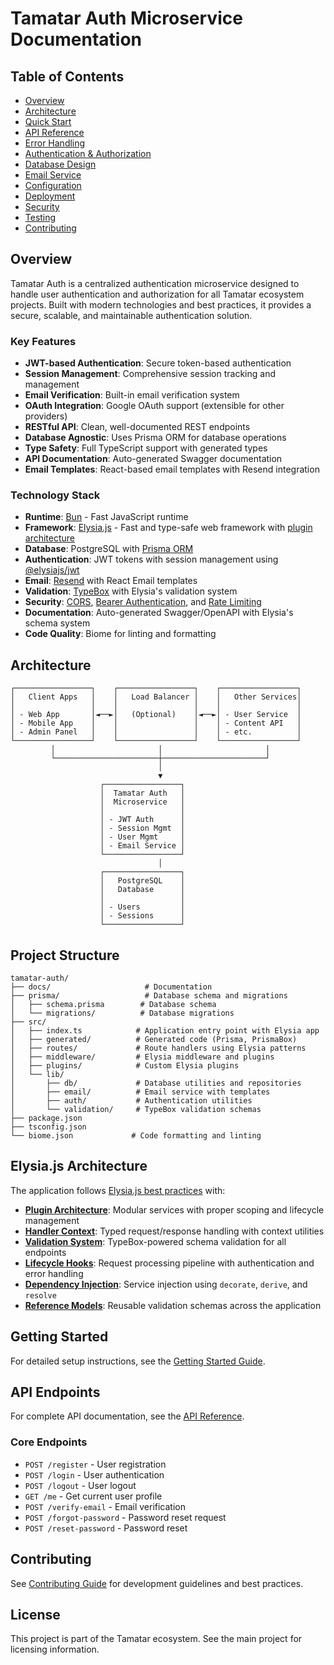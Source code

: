 # Tamatar Auth Microservice Documentation

## Table of Contents

- [Overview](#overview)
- [Architecture](#architecture)
- [Quick Start](./getting-started.md)
- [API Reference](./api-reference.md)
- [Error Handling](./error-handling.md)
- [Authentication & Authorization](./auth-guide.md)
- [Database Design](./database.md)
- [Email Service](./email.md)
- [Configuration](./configuration.md)
- [Deployment](./deployment.md)
- [Security](./security.md)
- [Testing](./testing.md)
- [Contributing](./contributing.md)

## Overview

Tamatar Auth is a centralized authentication microservice designed to handle user authentication and authorization for all Tamatar ecosystem projects. Built with modern technologies and best practices, it provides a secure, scalable, and maintainable authentication solution.

### Key Features

- **JWT-based Authentication**: Secure token-based authentication
- **Session Management**: Comprehensive session tracking and management
- **Email Verification**: Built-in email verification system
- **OAuth Integration**: Google OAuth support (extensible for other providers)
- **RESTful API**: Clean, well-documented REST endpoints
- **Database Agnostic**: Uses Prisma ORM for database operations
- **Type Safety**: Full TypeScript support with generated types
- **API Documentation**: Auto-generated Swagger documentation
- **Email Templates**: React-based email templates with Resend integration

### Technology Stack

- **Runtime**: [Bun](https://bun.sh/) - Fast JavaScript runtime
- **Framework**: [Elysia.js](https://elysiajs.com/) - Fast and type-safe web framework with [plugin architecture](https://elysiajs.com/concept/plugin.html)
- **Database**: PostgreSQL with [Prisma ORM](https://prisma.io/)
- **Authentication**: JWT tokens with session management using [@elysiajs/jwt](https://elysiajs.com/plugins/jwt.html)
- **Email**: [Resend](https://resend.com/) with React Email templates
- **Validation**: [TypeBox](https://elysiajs.com/validation/overview.html) with Elysia's validation system
- **Security**: [CORS](https://elysiajs.com/plugins/cors.html), [Bearer Authentication](https://elysiajs.com/plugins/bearer.html), and [Rate Limiting](https://elysiajs.com/plugins/rate-limit.html)
- **Documentation**: Auto-generated Swagger/OpenAPI with Elysia's schema system
- **Code Quality**: Biome for linting and formatting

## Architecture

```
┌─────────────────┐    ┌─────────────────┐    ┌─────────────────┐
│   Client Apps   │    │   Load Balancer │    │   Other Services│
│                 │    │                 │    │                 │
│ - Web App       │◄──►│   (Optional)    │◄──►│ - User Service  │
│ - Mobile App    │    │                 │    │ - Content API   │
│ - Admin Panel   │    │                 │    │ - etc.          │
└─────────────────┘    └─────────────────┘    └─────────────────┘
         │                       │                       │
         └───────────────────────┼───────────────────────┘
                                 │
                                 ▼
                    ┌─────────────────┐
                    │  Tamatar Auth   │
                    │  Microservice   │
                    │                 │
                    │ - JWT Auth      │
                    │ - Session Mgmt  │
                    │ - User Mgmt     │
                    │ - Email Service │
                    └─────────────────┘
                                 │
                    ┌─────────────────┐
                    │   PostgreSQL    │
                    │   Database      │
                    │                 │
                    │ - Users         │
                    │ - Sessions      │
                    └─────────────────┘
```

## Project Structure

```
tamatar-auth/
├── docs/                     # Documentation
├── prisma/                   # Database schema and migrations
│   ├── schema.prisma        # Database schema
│   └── migrations/          # Database migrations
├── src/
│   ├── index.ts            # Application entry point with Elysia app
│   ├── generated/          # Generated code (Prisma, PrismaBox)
│   ├── routes/             # Route handlers using Elysia patterns
│   ├── middleware/         # Elysia middleware and plugins
│   ├── plugins/            # Custom Elysia plugins
│   └── lib/
│       ├── db/             # Database utilities and repositories
│       ├── email/          # Email service with templates
│       ├── auth/           # Authentication utilities
│       └── validation/     # TypeBox validation schemas
├── package.json
├── tsconfig.json
└── biome.json             # Code formatting and linting
```

## Elysia.js Architecture

The application follows [Elysia.js best practices](https://elysiajs.com/) with:

- **[Plugin Architecture](https://elysiajs.com/concept/plugin.html)**: Modular services with proper scoping and lifecycle management
- **[Handler Context](https://elysiajs.com/concept/handler.html)**: Typed request/response handling with context utilities
- **[Validation System](https://elysiajs.com/validation/overview.html)**: TypeBox-powered schema validation for all endpoints
- **[Lifecycle Hooks](https://elysiajs.com/life-cycle/overview.html)**: Request processing pipeline with authentication and error handling
- **[Dependency Injection](https://elysiajs.com/patterns/dependency-injection.html)**: Service injection using `decorate`, `derive`, and `resolve`
- **[Reference Models](https://elysiajs.com/patterns/reference-model.html)**: Reusable validation schemas across the application

## Getting Started

For detailed setup instructions, see the [Getting Started Guide](./getting-started.md).

## API Endpoints

For complete API documentation, see the [API Reference](./api-reference.md).

### Core Endpoints

- `POST /register` - User registration
- `POST /login` - User authentication
- `POST /logout` - User logout
- `GET /me` - Get current user profile
- `POST /verify-email` - Email verification
- `POST /forgot-password` - Password reset request
- `POST /reset-password` - Password reset

## Contributing

See [Contributing Guide](./contributing.md) for development guidelines and best practices.

## License

This project is part of the Tamatar ecosystem. See the main project for licensing information.
